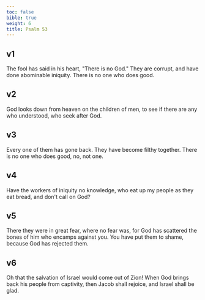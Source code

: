 ```yaml
---
toc: false
bible: true
weight: 6
title: Psalm 53
---
```




## v1 
The fool has said in his heart, "There is no God." They are corrupt, and have done abominable iniquity. There is no one who does good. 

## v2 
God looks down from heaven on the children of men, to see if there are any who understood, who seek after God. 

## v3 
Every one of them has gone back. They have become filthy together. There is no one who does good, no, not one. 

## v4 
Have the workers of iniquity no knowledge, who eat up my people as they eat bread, and don't call on God? 

## v5 
There they were in great fear, where no fear was, for God has scattered the bones of him who encamps against you. You have put them to shame, because God has rejected them. 

## v6 
Oh that the salvation of Israel would come out of Zion! When God brings back his people from captivity, then Jacob shall rejoice, and Israel shall be glad.
